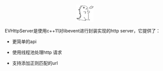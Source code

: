 <p align="center">
  <img src="./doc/doxygen/Logo.jpg" alt="EVHttpServer logo"/>
</p>

EVHttpServer是使用c++11对libevent进行封装实现的http server，它提供了：

- 更简单的api

- 使用线程池处理http 请求

- 支持添加正则匹配的url


